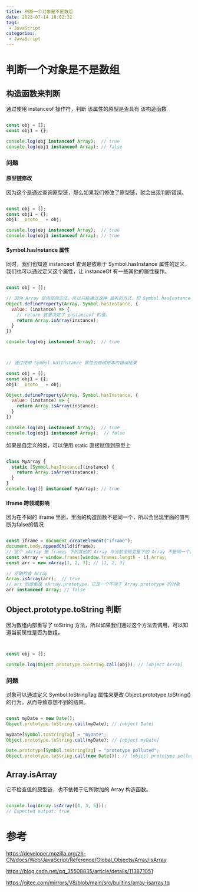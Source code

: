 ```yaml
---
title: 判断一个对象是不是数组
date: 2023-07-14 18:02:32
tags:
 - JavaScript
categories:
 - JavaScript
---
```



# 判断一个对象是不是数组

## 构造函数来判断

通过使用 instanceof 操作符，判断 该属性的原型是否具有 该构造函数


```JavaScript

const obj = [];
const obj1 = {};

console.log(obj instanceof Array);  // true
console.log(obj1 instanceof Array); // false

```

### 问题


#### 原型链修改

因为这个是通过查询原型链，那么如果我们修改了原型链，就会出现判断错误。


```JavaScript

const obj = [];
const obj1 = {};
obj1.__proto__ = obj;

console.log(obj instanceof Array);  // true
console.log(obj1 instanceof Array); // true

```


#### Symbol.hasInstance 属性

同时，我们也知道 instanceof 查询是依赖于 Symbol.hasInstance 属性的定义，我们也可以通过定义这个属性，让 instanceOf 有一些其他的属性操作。

```JavaScript

const obj = [];

// 因为 Array 是内部的方法，所以只能通过这种 监听的方式，把 Symbol.hasInstance 的属性切换为自身的
Object.defineProperty(Array, Symbol.hasInstance, {
  value: (instance) => {
    // return 这里决定了 instanceof 的值，
    return Array.isArray(instance);
  }
})

console.log(obj instanceof Array);  // true



// 通过使用 Symbol.hasInstance 属性去修改原本的错误结果

const obj = [];
const obj1 = {};
obj1.__proto__ = obj;

Object.defineProperty(Array, Symbol.hasInstance, {
  value: (instance) => {
    return Array.isArray(instance);
  }
})

console.log(obj instanceof Array);  // true
console.log(obj1 instanceof Array);  // false

```


如果是自定义的类，可以使用 static 直接赋值到原型上
```JavaScript

class MyArray {
  static [Symbol.hasInstance](instance) {
    return Array.isArray(instance);
  }
}
console.log([] instanceof MyArray); // true


```


#### iframe 跨领域影响

因为在不同的 iframe 里面，里面的构造函数不是同一个，所以会出现里面的值判断为false的情况

```JavaScript

const iframe = document.createElement("iframe");
document.body.appendChild(iframe);
// 这个 xArray 是 frames 下的其他的 Array 与当前全局变量下的 Array 不是同一个。
const xArray = window.frames[window.frames.length - 1].Array;
const arr = new xArray(1, 2, 3); // [1, 2, 3]

// 正确检查 Array
Array.isArray(arr);  // true
// arr 的原型是 xArray.prototype，它是一个不同于 Array.prototype 的对象
arr instanceof Array; // false

```

## Object.prototype.toString 判断

因为数组内部重写了 toString 方法，所以如果我们通过这个方法去调用，可以知道当前属性是否为数组。

```JavaScript


const obj = [];

console.log(Object.prototype.toString.call(obj)); // [object Array]


```

### 问题

对象可以通过定义 Symbol.toStringTag 属性来更改 Object.prototype.toString() 的行为，从而导致意想不到的结果。


```JavaScript

const myDate = new Date();
Object.prototype.toString.call(myDate); // [object Date]

myDate[Symbol.toStringTag] = "myDate";
Object.prototype.toString.call(myDate); // [object myDate]

Date.prototype[Symbol.toStringTag] = "prototype polluted";
Object.prototype.toString.call(new Date()); // [object prototype polluted]


```


## Array.isArray

它不检查值的原型链，也不依赖于它所附加的 Array 构造函数。

```JavaScript

console.log(Array.isArray([1, 3, 5]));
// Expected output: true

```


# 参考

https://developer.mozilla.org/zh-CN/docs/Web/JavaScript/Reference/Global_Objects/Array/isArray



https://blog.csdn.net/qq_35508835/article/details/113871051


https://gitee.com/mirrors/V8/blob/main/src/builtins/array-isarray.tq